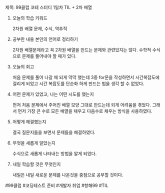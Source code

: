 제목: 99클럽 코테 스터디 1일차 TIL + 2차 배열


1. 오늘의 학습 키워드

    2차원 배열 문제, 수식, 역추적

2. 공부한 내용 본인의 언어로 정리하기

    2차원 배열문제라고 꼭 2차원 배열을 만드는 문제와 관련있지는 않다. 수학적 수식으로 문제를 풀어내야 할 때가 있다. 
   
3. 오늘의 회고

    처음 문제를 풀어 나갈 때 되게 막막 했는데 3중 for문을 작성하면서 시간복잡도에 걸리게 되었고 시간 복잡도를 단순화 하게 만드는 법을 생각 할 수 없었다. 

4. 어떤 문제가 있었고, 나는 어떤 시도를 했는지

    먼저 처음 문제에서 주어진 배열 모양 그대로 만드는데 되게 어려움을 겪었다. 그래서 먼저 가장 큰 수로 모든 배열을 채우고 다음수로 채우는 방식을 사용하였다. 

5. 어떻게 해결했는지

    결국 질문지들을 보면서 문제들을 해결하였다. 

6. 무엇을 새롭게 알았는지

    수식으로 새롭게 나타내는 방법을 알게 되었다. 

7. 내일 학습할 것은 무엇인지

    내일은 내일 새로운 문제를 나온것을 중점으로 공부할 것이다. 


 #99클럽 #코딩테스트 준비 #개발자 취업 #항해99 #TIL